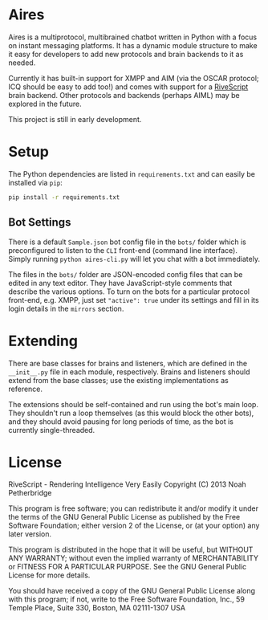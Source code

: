 # Aires

Aires is a multiprotocol, multibrained chatbot written in Python with a focus on
instant messaging platforms. It has a dynamic module structure to make it easy
for developers to add new protocols and brain backends to it as needed.

Currently it has built-in support for XMPP and AIM (via the OSCAR protocol; ICQ
should be easy to add too!) and comes with support for a
[RiveScript](https://github.com/kirsle/rivescript-python) brain backend. Other
protocols and backends (perhaps AIML) may be explored in the future.

This project is still in early development.

# Setup

The Python dependencies are listed in `requirements.txt` and can easily be
installed via `pip`:

```bash
pip install -r requirements.txt
```

## Bot Settings

There is a default `Sample.json` bot config file in the `bots/` folder which is
preconfigured to listen to the `CLI` front-end (command line interface). Simply
running `python aires-cli.py` will let you chat with a bot immediately.

The files in the `bots/` folder are JSON-encoded config files that can be edited
in any text editor. They have JavaScript-style comments that describe the
various options. To turn on the bots for a particular protocol front-end, e.g.
XMPP, just set `"active": true` under its settings and fill in its login details
in the `mirrors` section.

# Extending

There are base classes for brains and listeners, which are defined in the
`__init__.py` file in each module, respectively. Brains and listeners should
extend from the base classes; use the existing implementations as reference.

The extensions should be self-contained and run using the bot's main loop.
They shouldn't run a loop themselves (as this would block the other bots),
and they should avoid pausing for long periods of time, as the bot is
currently single-threaded.

# License

RiveScript - Rendering Intelligence Very Easily
Copyright (C) 2013 Noah Petherbridge

This program is free software; you can redistribute it and/or modify
it under the terms of the GNU General Public License as published by
the Free Software Foundation; either version 2 of the License, or
(at your option) any later version.

This program is distributed in the hope that it will be useful,
but WITHOUT ANY WARRANTY; without even the implied warranty of
MERCHANTABILITY or FITNESS FOR A PARTICULAR PURPOSE.  See the
GNU General Public License for more details.

You should have received a copy of the GNU General Public License
along with this program; if not, write to the Free Software
Foundation, Inc., 59 Temple Place, Suite 330, Boston, MA  02111-1307  USA
